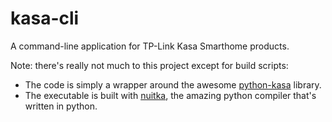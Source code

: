 # kasa-cli
 A command-line application for TP-Link Kasa Smarthome products.

 Note: there's really not much to this project except for build scripts:

 - The code is simply a wrapper around the awesome [python-kasa](https://github.com/python-kasa/python-kasa) library.
 - The executable is built with [nuitka](https://github.com/Nuitka/Nuitka), the amazing python compiler that's written in python.